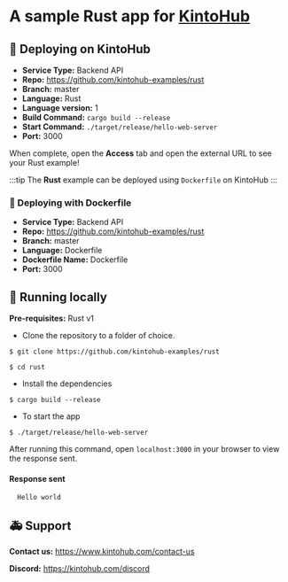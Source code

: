 # A sample Rust app for [KintoHub](https://kintohub.com)

## :rocket: Deploying on KintoHub

- **Service Type:** Backend API
- **Repo:** https://github.com/kintohub-examples/rust
- **Branch:** master
- **Language:** Rust
- **Language version:** 1
- **Build Command:** `cargo build --release`
- **Start Command:** `./target/release/hello-web-server`
- **Port:** 3000

When complete, open the **Access** tab and open the external URL to see your Rust example!

:::tip
The **Rust** example can be deployed using `Dockerfile` on KintoHub
:::

### :dolphin: Deploying with Dockerfile

- **Service Type:** Backend API
- **Repo:** https://github.com/kintohub-examples/rust
- **Branch:** master
- **Language:** Dockerfile
- **Dockerfile Name:** Dockerfile
- **Port:** 3000

## :hammer: Running locally

**Pre-requisites:** Rust v1

- Clone the repository to a folder of choice.

```
$ git clone https://github.com/kintohub-examples/rust

$ cd rust
```

- Install the dependencies

```
$ cargo build --release
```

- To start the app

```
$ ./target/release/hello-web-server
```

After running this command, open `localhost:3000` in your browser to view the response sent.

#### Response sent
```
  Hello world
``` 

## :ambulance: Support

**Contact us:** https://www.kintohub.com/contact-us

**Discord:** https://kintohub.com/discord
